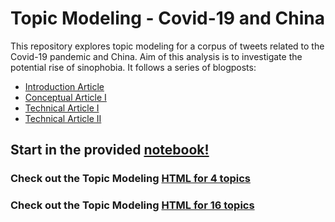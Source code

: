 # Topic Modeling - Covid-19 and China 

This repository explores topic modeling for a corpus of tweets related to the Covid-19 pandemic and China. Aim of this analysis is to investigate the potential rise of sinophobia. It follows a series of blogposts:
 - [Introduction Article](https://medium.com/ai-for-people/analyzing-online-discourse-for-everyone-7fa3762d69ba)
 - [Conceptual Article I](https://medium.com/ai-for-people/the-rise-of-sinophobia-on-twitter-during-the-covid-19-pandemic-conceptual-part-1-545f81a61619)
 - [Technical Article I](https://medium.com/ai-for-people/the-rise-of-sinophobia-on-twitter-during-the-covid-19-pandemic-technical-part-1-abebd2bd57d4)
 - [Technical Article II](https://medium.com/ai-for-people/the-rise-of-sinophobia-on-twitter-during-the-covid-19-pandemic-technical-part-2-384917ddd16d)
 
## Start in the provided [notebook!](https://github.com/aiforpeople-git/Covid19China_TopicModeling/blob/master/src/Topic_Modeling_LDA.ipynb)

### Check out the Topic Modeling [HTML for 4 topics](https://htmlpreview.github.io/?https://github.com/aiforpeople-git/Covid19China_TopicModeling/blob/master/models/lda_4.html)
### Check out the Topic Modeling [HTML for 16 topics](https://htmlpreview.github.io/?https://github.com/aiforpeople-git/Covid19China_TopicModeling/blob/master/models/lda_16.html)
